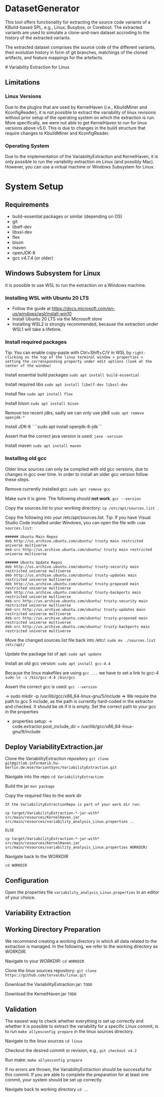 # DatasetGenerator

<p>
This tool offers functionality for extracting the source code variants of a KBuild-based SPL, e.g.,
Linux, Busybox, or Coreboot. The extracted variants are used to simulate a clone-and-own dataset 
accroding to the history of the extracted variants. 
</p>

<p>
The extracted dataset comprises the source code of the different variants, their evolution history in 
form of git branches, matchings of the cloned artifacts, and feature mappings for the artefacts.
</p>
# Variability Extraction for Linux

## Limitations
### Linux Versions
Due to the plugins that are used by KernelHaven (i.e., KbuildMiner and KconfigReader), it is not possible to extract the variability of linux revisions without prior setup of the operating system on which the extraction is run. More specifically, we were not able to get KernelHaven to run for linux versions above v5.0. This is due to changes in the build structure that require changes to KbuildMiner and KconfigReader.

### Operating System
Due to the implementation of the VariabilityExtraction and KernelHaven, it is only possible to run the variability extraction on Linux (and possibly Mac). However, you can use a virtual machine or Windows Subsystem for Linux.

# System Setup
## Requirements
- build-essential packages or similar (depending on OS)
- git
- libelf-dev
- libssl-dev
- flex
- bison
- maven
- openJDK-8
- gcc v4.7.4 (or older)

## Windows Subsystem for Linux
It is possible to use WSL to run the extraction on a Windows machine.

### Installing WSL with Ubuntu 20 LTS
- Follow the guide at https://docs.microsoft.com/en-us/windows/wsl/install-win10
- Install Ubuntu 20 LTS via the Microsoft store
- Installing WSL2 is strongly recommended, because the extraction under WSL1 will take a lifetime.

### Install required packages
Tip: You can enable copy-paste with Ctrl+Shift+C/V in WSL by
`
right-clicking on the top of the linux terminal window > properties > setting the corrensponding property under edit options (look at the center of the window)
`

Install essential build packages
```sudo apt install build-essential```

Install required libs
```sudo apt install libelf-dev libssl-dev```

Install flex
```sudo apt install flex```

Install bison
```sudo apt install bison```

Remove too recent jdks, sadly we can only use jdk8
```sudo apt remove openjdk-*```

Install JDK-8
````sudo apt install openjdk-8-jdk```

Assert that the correct java version is used:
```java -version```

Install maven
```sudo apt install maven```

### Installing old gcc
Older linux sources can only be compiled with old gcc versions, due to changes in gcc over time. In order to install an older gcc version follow these steps.

Remove currently installed gcc
```sudo apt remove gcc```

Make sure it is gone. The following should **not work**.
```gcc --version```

Copy the sources.list to your working directory:
```cp /etc/apt/sources.list .```

Copy the following into your /etc/apt/sources.list. 
Tip: If you have Visual Studio Code installed under Windows, you can open the file with
```code sources.list```:
```
###### Ubuntu Main Repos
deb http://us.archive.ubuntu.com/ubuntu/ trusty main restricted universe multiverse
deb-src http://us.archive.ubuntu.com/ubuntu/ trusty main restricted universe multiverse

###### Ubuntu Update Repos
deb http://us.archive.ubuntu.com/ubuntu/ trusty-security main restricted universe multiverse
deb http://us.archive.ubuntu.com/ubuntu/ trusty-updates main restricted universe multiverse
deb http://us.archive.ubuntu.com/ubuntu/ trusty-proposed main restricted universe multiverse
deb http://us.archive.ubuntu.com/ubuntu/ trusty-backports main restricted universe multiverse
deb-src http://us.archive.ubuntu.com/ubuntu/ trusty-security main restricted universe multiverse
deb-src http://us.archive.ubuntu.com/ubuntu/ trusty-updates main restricted universe multiverse
deb-src http://us.archive.ubuntu.com/ubuntu/ trusty-proposed main restricted universe multiverse
deb-src http://us.archive.ubuntu.com/ubuntu/ trusty-backports main restricted universe multiverse
```

Move the changed sources.list file back into /etc/:
```sudo mv ./sources.list /etc/apt/```

Update the package list of apt:
```sudo apt update```

Install an old gcc version:
```sudo apt install gcc-4.4```

Because the linux makefiles are using `gcc ...` we have to set a link to gcc-4
```sudo ln -s /bin/gcc-4.4 /bin/gcc```

Assert the correct gcc is used:
```gcc --version```

→ sudo mkdir -p /usr/lib/gcc/x86_64-linux-gnu/5/include
⇒ We require the path to gcc 5 include, as the path is currently hard-coded in the extractor and checked. It should be ok if it is empty. Set the correct path to your gcc in the properties
- properties setup:
  → code.extractor.post_include_dir = /usr/lib/gcc/x86_64-linux-gnu/9/include

## Deploy VariabilityExtraction.jar
Clone the VariabilityExtraction repository
```git clone git@gitlab.informatik.hu-berlin.de:mse/VariantSync/VariabilityExtraction.git```

Navigate into the repo
```cd VariabilityExtraction```

Build the jar
```mvn package```

Copy the required files to the work dir
```
IF the VariabilityExtractionRepo is part of your work dir run:

cp target/VariabilityExtraction-*-jar-with* src/main/resources/KernelHaven.jar src/main/resources/variability_analysis_Linux.properties ..

ELSE

cp target/VariabilityExtraction-*-jar-with* src/main/resources/KernelHaven.jar src/main/resources/variability_analysis_Linux.properties WORKDIR/
```

Navigate back to the WORKDIR
```
cd WORKDIR
```

## Configuration
Open the properties file `variability_analysis_Linux.properties` in an editor of your choice. 

## Variability Extraction

## Working Directory Preparation
We recommend creating a working directory in which all data related to the extraction is managed. In the following, we refer to the working directory as *WORKDIR*.

Navigate to your *WORKDIR*:
```cd WORKDIR```

Clone the linux sources repository:
```git clone https://github.com/torvalds/linux.git```

Download the VariabilityExtraction jar:
```TODO```

Download the KernelHaven.jar
```TODO```

## Validation
The easiest way to check whether everything is set up correctly and whether it is possible to extract the variability for a specific Linux commit, is to run `make allyesconfig prepare` in the linux sources directory.

Navigate to the linux sources
```cd linux```

Checkout the desired commit or revision, e.g.,
```git checkout v4.2```

Run make:
```make allyesconfig prepare```

If no errors are thrown, the VariabilityExtraction *should* be successful for this commit. If you are able to complete the preparation for at least one commit, your system should be set up correctly.

Navigate back to working directory
```cd ..```

